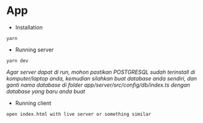 # App

-   Installation

```
yarn
```

-   Running server

```
yarn dev
```

_Agar server dapat di run, mohon pastikan POSTGRESQL sudah terinstall di komputer/laptop anda, kemudian silahkan buat database anda sendiri, dan ganti nama database di folder app/server/src/config/db/index.ts dengan database yang baru anda buat_

-   Running client

```
open index.html with live server or something similar
```
